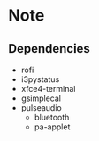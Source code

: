 # Note
## Dependencies
- rofi
- i3pystatus
- xfce4-terminal
- gsimplecal
- pulseaudio
    - bluetooth
    - pa-applet
